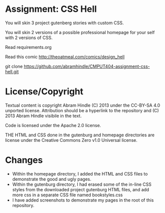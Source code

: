 Assignment: CSS Hell
====================

You will skin 3 project gutenberg stories with custom CSS.

You will skin 2 versions of a possible professional homepage for your
self with 2 versions of CSS.

Read requirements.org

Read this comic http://theoatmeal.com/comics/design_hell

git clone https://github.com/abramhindle/CMPUT404-assignment-css-hell.git

License/Copyright
=================

Textual content is copyright Abram Hindle (C) 2013 under the CC-BY-SA
4.0 unported license. Attribution should be a hyperlink to the
repository and (C) 2013 Abram Hindle visibile in the text.

Code is licensed under the Apache 2.0 license.

THE HTML and CSS done in the gutenburg and homepage directories are license under the Creative Commons Zero v1.0 Universal license.


Changes
=================
- Within the homepage directory, I added the HTML and CSS files to demonstrate the good and ugly pages.
- Within the gutenburg directory, I had erased some of the in-line CSS styles from the downloaded project gutenburg HTML files, and add more css in a separate CSS file named bookstyles.css
- I have added screenshots to demonstrate my pages in the root of this repository.
